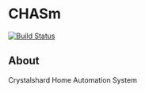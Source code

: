 # CHASm
[![Build Status](https://travis-ci.org/CrystalshardCA/CHASm.svg?branch=master)](https://travis-ci.org/CrystalshardCA/CHASm)

## About
Crystalshard Home Automation System